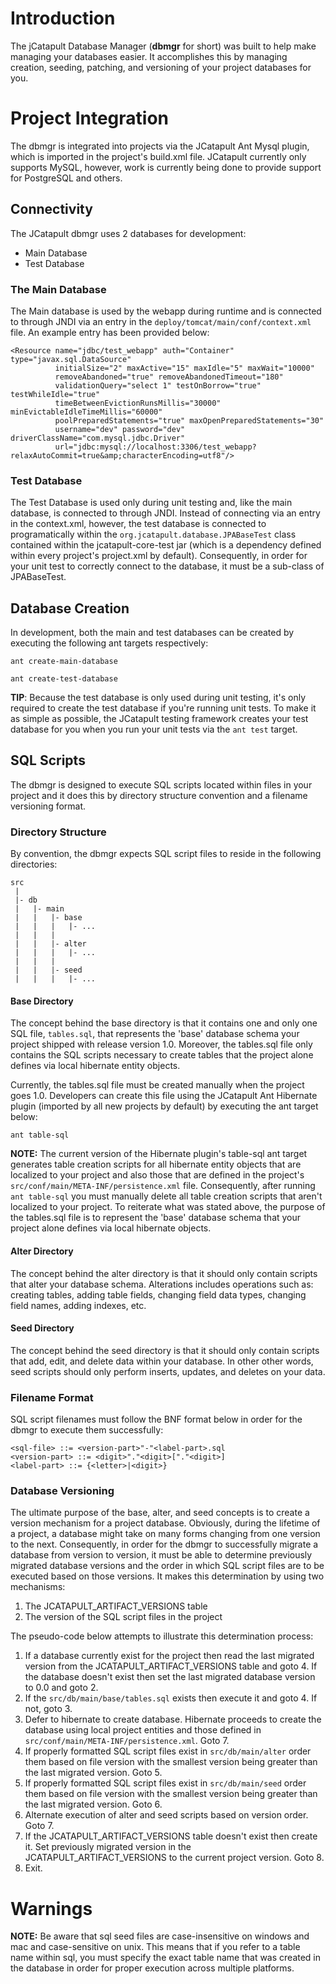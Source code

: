# Introduction #

The jCatapult Database Manager (**dbmgr** for short) was built to help make managing your databases easier.  It accomplishes this by managing creation, seeding, patching, and versioning of your project databases for you.

# Project Integration #
The dbmgr is integrated into projects via the JCatapult Ant Mysql plugin, which is imported in the project's build.xml file.  JCatapult currently only supports MySQL, however, work is currently being done to provide support for PostgreSQL and others.

## Connectivity ##
The JCatapult dbmgr uses 2 databases for development:
  * Main Database
  * Test Database

### The Main Database ###
The Main database is used by the webapp during runtime and is connected to through JNDI via an entry in the `deploy/tomcat/main/conf/context.xml` file.  An example entry has been provided below:

```
<Resource name="jdbc/test_webapp" auth="Container" type="javax.sql.DataSource"
          initialSize="2" maxActive="15" maxIdle="5" maxWait="10000"
          removeAbandoned="true" removeAbandonedTimeout="180"
          validationQuery="select 1" testOnBorrow="true" testWhileIdle="true"
          timeBetweenEvictionRunsMillis="30000" minEvictableIdleTimeMillis="60000"
          poolPreparedStatements="true" maxOpenPreparedStatements="30"
          username="dev" password="dev" driverClassName="com.mysql.jdbc.Driver"
          url="jdbc:mysql://localhost:3306/test_webapp?relaxAutoCommit=true&amp;characterEncoding=utf8"/>
```

### Test Database ###
The Test Database is used only during unit testing and, like the main database, is connected to through JNDI.  Instead of connecting via an entry in the context.xml, however, the test database is connected to programatically within the `org.jcatapult.database.JPABaseTest` class contained within the jcatapult-core-test jar (which is a dependency defined within every project's project.xml by default).  Consequently, in order for your unit test to correctly connect to the database, it must be a sub-class of JPABaseTest.

## Database Creation ##
In development, both the main and test databases can be created by executing the following ant targets respectively:

```
ant create-main-database
```

```
ant create-test-database
```

**TIP**: Because the test database is only used during unit testing, it's only required to create the test database if you're running unit tests.  To make it as simple as possible, the JCatapult testing framework creates your test database for you when you run your unit tests via the `ant test` target.

## SQL Scripts ##
The dbmgr is designed to execute SQL scripts located within files in your project and it does this by directory structure convention and a filename versioning format.

### Directory Structure ###
By convention, the dbmgr expects SQL script files to reside in the following directories:

```
src
 |
 |- db
 |   |- main
 |   |   |- base
 |   |   |   |- ...
 |   |   |
 |   |   |- alter
 |   |   |   |- ...
 |   |   |
 |   |   |- seed
 |   |   |   |- ...
```

#### Base Directory ####
The concept behind the base directory is that it contains one and only one SQL file, `tables.sql`, that represents the 'base' database schema your project shipped with release version 1.0. Moreover, the tables.sql file only contains the SQL scripts necessary to create tables that the project alone defines via local hibernate entity objects.

Currently, the tables.sql file must be created manually when the project goes 1.0.  Developers can create this file using the JCatapult Ant Hibernate plugin (imported by all new projects by default) by executing the ant target below:

```
ant table-sql
```

**NOTE:** The current version of the Hibernate plugin's table-sql ant target generates table creation scripts for all hibernate entity objects that are localized to your project and also those that are defined in the project's `src/conf/main/META-INF/persistence.xml` file.  Consequently, after running `ant table-sql` you must manually delete all table creation scripts that aren't localized to your project.  To reiterate what was stated above, the purpose of the tables.sql file is to represent the 'base' database schema that your project alone defines via local hibernate objects.

#### Alter Directory ####
The concept behind the alter directory is that it should only contain scripts that alter your database schema.  Alterations includes operations such as:  creating tables, adding table fields, changing field data types, changing field names, adding indexes, etc.

#### Seed Directory ####
The concept behind the seed directory is that it should only contain scripts that add, edit, and delete data within your database.  In other other words, seed scripts should only perform inserts, updates, and deletes on your data.

### Filename Format ###
SQL script filenames must follow the BNF format below in order for the dbmgr to execute them successfully:

```
<sql-file> ::= <version-part>"-"<label-part>.sql
<version-part> ::= <digit>"."<digit>["."<digit>]
<label-part> ::= {<letter>|<digit>}
```

### Database Versioning ###
The ultimate purpose of the base, alter, and seed concepts is to create a version mechanism for a project database.  Obviously, during the lifetime of a project, a database might take on many forms changing from one version to the next.  Consequently, in order for the dbmgr to successfully migrate a database from version to version, it must be able to determine previously migrated database versions and the order in which SQL script files are to be executed based on those versions. It makes this determination by using two mechanisms:

  1. The JCATAPULT\_ARTIFACT\_VERSIONS table
  1. The version of the SQL script files in the project

The pseudo-code below attempts to illustrate this determination process:

  1. If a database currently exist for the project then read the last migrated version from the JCATAPULT\_ARTIFACT\_VERSIONS table and goto 4.  If the database doesn't exist then set the last migrated database version to 0.0 and goto 2.
  1. If the `src/db/main/base/tables.sql` exists then execute it and goto 4.  If not, goto 3.
  1. Defer to hibernate to create database.  Hibernate proceeds to create the database using local project entities and those defined in `src/conf/main/META-INF/persistence.xml`.  Goto 7.
  1. If properly formatted SQL script files exist in `src/db/main/alter` order them based on file version with the smallest version being greater than the last migrated version.  Goto 5.
  1. If properly formatted SQL script files exist in `src/db/main/seed` order them based on file version with the smallest version being greater than the last migrated version.  Goto 6.
  1. Alternate execution of alter and seed scripts based on version order.  Goto 7.
  1. If the JCATAPULT\_ARTIFACT\_VERSIONS table doesn't exist then create it. Set previously migrated version in the JCATAPULT\_ARTIFACT\_VERSIONS to the current project version.  Goto 8.
  1. Exit.

# Warnings #

**NOTE:**  Be aware that sql seed files are case-insensitive on windows and mac and case-sensitive on unix.  This means that if you refer to a table name within sql, you must specify the exact table name that was created in the database in order for proper execution across multiple platforms.